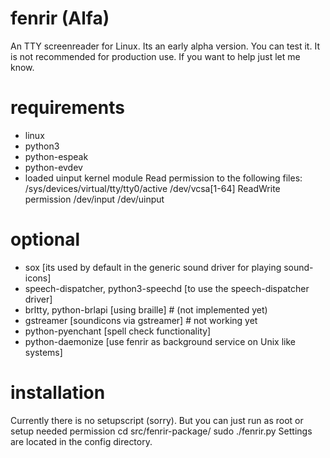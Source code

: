 # fenrir (Alfa)
An TTY screenreader for Linux.
Its an early alpha version. You can test it. It is not recommended for production use. If you want to help just let me know.

# requirements
- linux
- python3
- python-espeak
- python-evdev
- loaded uinput kernel module
Read permission to the following files:
/sys/devices/virtual/tty/tty0/active
/dev/vcsa[1-64]
ReadWrite permission 
/dev/input
/dev/uinput

# optional 
- sox [its used by default in the generic sound driver for playing sound-icons]
- speech-dispatcher, python3-speechd [to use the speech-dispatcher driver]
- brltty, python-brlapi [using braille] # (not implemented yet)
- gstreamer [soundicons via gstreamer] # not working yet
- python-pyenchant [spell check functionality]
- python-daemonize [use fenrir as background service on Unix like systems]

# installation
Currently there is no setupscript (sorry). But you can just run as root or setup needed permission
cd src/fenrir-package/
sudo ./fenrir.py
Settings are located in the config directory.

